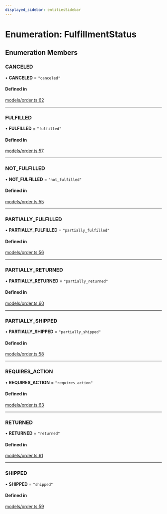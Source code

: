 ```yaml
---
displayed_sidebar: entitiesSidebar
---
```


# Enumeration: FulfillmentStatus

## Enumeration Members

### CANCELED

• **CANCELED** = ``"canceled"``

#### Defined in

[models/order.ts:62](https://github.com/medusajs/medusa/blob/70139d0bb/packages/medusa/src/models/order.ts#L62)

___

### FULFILLED

• **FULFILLED** = ``"fulfilled"``

#### Defined in

[models/order.ts:57](https://github.com/medusajs/medusa/blob/70139d0bb/packages/medusa/src/models/order.ts#L57)

___

### NOT\_FULFILLED

• **NOT\_FULFILLED** = ``"not_fulfilled"``

#### Defined in

[models/order.ts:55](https://github.com/medusajs/medusa/blob/70139d0bb/packages/medusa/src/models/order.ts#L55)

___

### PARTIALLY\_FULFILLED

• **PARTIALLY\_FULFILLED** = ``"partially_fulfilled"``

#### Defined in

[models/order.ts:56](https://github.com/medusajs/medusa/blob/70139d0bb/packages/medusa/src/models/order.ts#L56)

___

### PARTIALLY\_RETURNED

• **PARTIALLY\_RETURNED** = ``"partially_returned"``

#### Defined in

[models/order.ts:60](https://github.com/medusajs/medusa/blob/70139d0bb/packages/medusa/src/models/order.ts#L60)

___

### PARTIALLY\_SHIPPED

• **PARTIALLY\_SHIPPED** = ``"partially_shipped"``

#### Defined in

[models/order.ts:58](https://github.com/medusajs/medusa/blob/70139d0bb/packages/medusa/src/models/order.ts#L58)

___

### REQUIRES\_ACTION

• **REQUIRES\_ACTION** = ``"requires_action"``

#### Defined in

[models/order.ts:63](https://github.com/medusajs/medusa/blob/70139d0bb/packages/medusa/src/models/order.ts#L63)

___

### RETURNED

• **RETURNED** = ``"returned"``

#### Defined in

[models/order.ts:61](https://github.com/medusajs/medusa/blob/70139d0bb/packages/medusa/src/models/order.ts#L61)

___

### SHIPPED

• **SHIPPED** = ``"shipped"``

#### Defined in

[models/order.ts:59](https://github.com/medusajs/medusa/blob/70139d0bb/packages/medusa/src/models/order.ts#L59)
